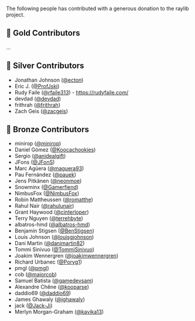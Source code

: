 The following people has contributed with a generous donation to the raylib project.

## 🥇 Gold Contributors

...

## 🥈 Silver Contributors

 - Jonathan Johnson ([@ecton](https://github.com/ecton))
 - Eric J. ([@ProfJski](https://github.com/ProfJski))
 - Rudy Faile ([@rfaile313](https://github.com/rfaile313)) - https://rudyfaile.com/
 - devdad ([@devdad](https://github.com/devdad))
 - frithrah ([@frithrah](https://github.com/frithrah))
 - Zach Geis ([@zacgeis](https://github.com/zacgeis))

## 🥉 Bronze Contributors

 - minirop ([@minirop](https://github.com/minirop))
 - Daniel Gómez ([@Koocachookies](https://github.com/Koocachookies))
 - Sergio ([@anidealgift](https://github.com/anidealgift))
 - JFons ([@JFonS](https://github.com/JFonS))
 - Marc Agüera ([@maguera93](https://github.com/maguera93))
 - Pau Fernández ([@pauek](https://github.com/pauek))
 - Jens Pitkänen ([@neonmoe](https://github.com/neonmoe))
 - Snowminx ([@Gamerfiend](https://github.com/Gamerfiend))
 - NimbusFox ([@NimbusFox](https://github.com/NimbusFox))
 - Robin Mattheussen ([@romatthe](https://github.com/romatthe))
 - Rahul Nair ([@rahulunair](https://github.com/rahulunair)) 
 - Grant Haywood ([@cinterloper](https://github.com/cinterloper))
 - Terry Nguyen ([@terrehbyte](https://github.com/terrehbyte))
 - albatros-hmd ([@albatros-hmd](https://github.com/albatros-hmd))
 - Benjamin Stigsen ([@BenStigsen](https://github.com/BenStigsen))
 - Louis Johnson ([@louisgjohnson](https://github.com/louisgjohnson))
 - Dani Martin ([@danimartin82](https://github.com/danimartin82))
 - Tommi Sinivuo ([@TommiSinivuo](https://github.com/TommiSinivuo))
 - Joakim Wennergren ([@joakimwennergren](https://github.com/joakimwennergren))
 - Richard Urbanec ([@Poryg1](https://github.com/Poryg1))
 - pmgl ([@pmgl](https://github.com/pmgl))
 - cob ([@majorcob](https://github.com/majorcob))
 - Samuel Batista ([@gamedevsam](https://github.com/gamedevsam))
 - Alexandre Chêne ([@kooparse](https://github.com/kooparse))
 - daddio69 ([@daddio69](https://github.com/daddio69))
 - James Ghawaly ([@jghawaly](https://github.com/jghawaly))
 - jack ([@Jack-Ji](https://github.com/Jack-Ji))
 - Merlyn Morgan-Graham ([@kavika13](https://github.com/kavika13))
 
 
